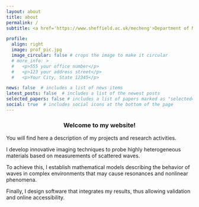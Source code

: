 ```yaml
---
layout: about
title: about
permalink: /
subtitle: <a href='https://www.sheffield.ac.uk/mecheng'>Department of Mechanical Engineering, University of Sheffield, Sheffield, UK

profile:
  align: right
  image: prof_pic.jpg
  image_circular: false # crops the image to make it circular
  # more_info: >
  #   <p>555 your office number</p>
  #   <p>123 your address street</p>
  #   <p>Your City, State 12345</p>

news: false  # includes a list of news items
latest_posts: false  # includes a list of the newest posts
selected_papers: false # includes a list of papers marked as "selected={true}"
social: true  # includes social icons at the bottom of the page
---
```

<h3 style="text-align: center;">Welcome to my website!</h3>


You will find here a description of my projects and research activities.

I develop innovative imaging techniques to probe highly heterogeneous materials based on measurements of scattered waves. 

To achieve this, I establish mathematical models describing the behavior of waves in complex environments that may cause resonances and nonlinear phenomena.

Finally, I design software that integrates my results, thus allowing validation and online accessibility.

<!-- use hyperlink: [subreddit](http://reddit.com).  -->

<!-- Put your address / P.O. box / other info right below your picture. You can also disable any of these elements by editing `profile` property of the YAML header of your `_pages/about.md`. Edit `_bibliography/papers.bib` and Jekyll will render your [publications page](/al-folio/publications/) automatically. -->

<!-- Link to your social media connections, too. This theme is set up to use [Font Awesome icons](https://fontawesome.com/) and [Academicons](https://jpswalsh.github.io/academicons/), like the ones below. Add your Facebook, Twitter, LinkedIn, Google Scholar, or just disable all of them. -->